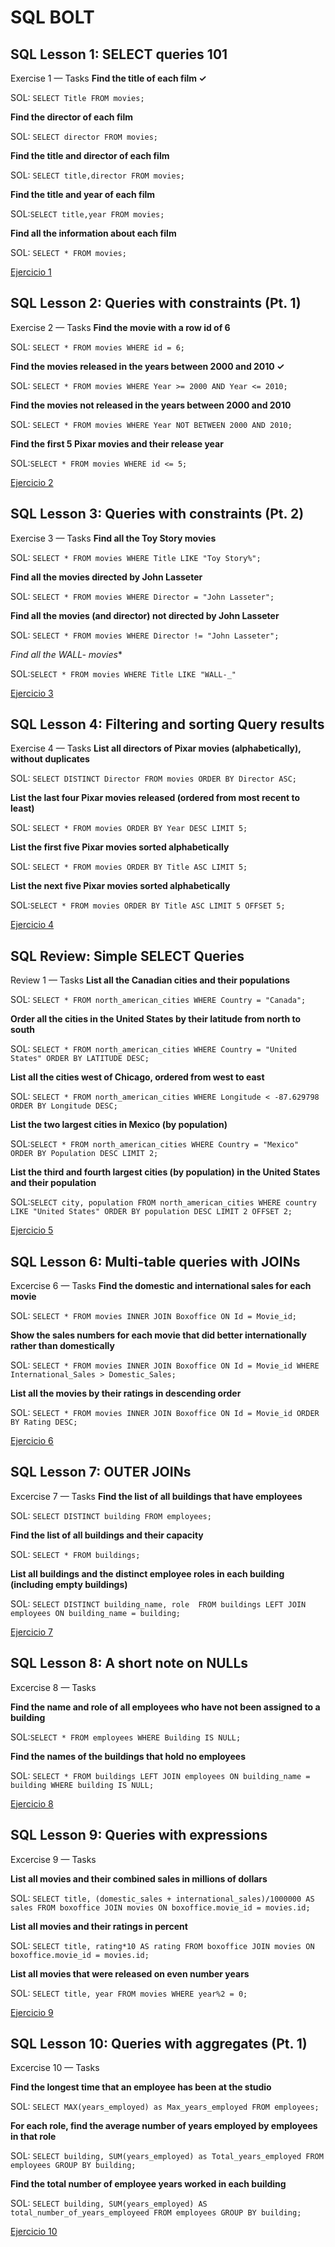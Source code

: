 
# SQL BOLT 
 
 ## SQL Lesson 1: SELECT queries 101

Exercise 1 — Tasks
**Find the title of each film ✓** 

SOL:
`SELECT Title FROM movies;`

**Find the director of each film**

SOL: `SELECT director FROM movies;`

**Find the title and director of each film**

SOL: `SELECT title,director FROM movies;`

**Find the title and year of each film**

SOL:`SELECT title,year FROM movies;`

**Find all the information about each film**

SOL: `SELECT * FROM movies;`

 [Ejercicio 1](https://sqlbolt.com/lesson/select_queries_introduction)

 ## SQL Lesson 2: Queries with constraints (Pt. 1)


Exercise 2 — Tasks
**Find the movie with a row id of 6** 

SOL:
`SELECT * FROM movies WHERE id = 6;` <!-- como lo pongo en diferentes lineas? -->

**Find the movies released in the years between 2000 and 2010 ✓**

SOL: `SELECT * FROM movies WHERE Year >= 2000 AND Year <= 2010;`

**Find the movies not released in the years between 2000 and 2010**

SOL: `SELECT * FROM movies WHERE Year NOT BETWEEN 2000 AND 2010;`

**Find the first 5 Pixar movies and their release year**

SOL:`SELECT * FROM movies WHERE id <= 5;`

 [Ejercicio 2](https://sqlbolt.com/lesson/select_queries_with_constraints)

## SQL Lesson 3: Queries with constraints (Pt. 2)


Exercise 3 — Tasks
**Find all the Toy Story movies** 

SOL:
`SELECT * FROM movies WHERE Title LIKE "Toy Story%";` 

**Find all the movies directed by John Lasseter**

SOL: `SELECT * FROM movies WHERE Director = "John Lasseter";`

**Find all the movies (and director) not directed by John Lasseter**

SOL: `SELECT * FROM movies WHERE Director != "John Lasseter";`

**Find all the WALL-* movies**

SOL:`SELECT * FROM movies WHERE Title LIKE "WALL-_"`

 [Ejercicio 3](https://sqlbolt.com/lesson/select_queries_with_constraints_pt_2)

## SQL Lesson 4: Filtering and sorting Query results


Exercise 4 — Tasks
**List all directors of Pixar movies (alphabetically), without duplicates** 

SOL:
`SELECT DISTINCT Director FROM movies ORDER BY Director ASC;` 

**List the last four Pixar movies released (ordered from most recent to least)**

SOL: `SELECT * FROM movies ORDER BY Year DESC LIMIT 5;`

**List the first five Pixar movies sorted alphabetically**

SOL: `SELECT * FROM movies ORDER BY Title ASC LIMIT 5;`

**List the next five Pixar movies sorted alphabetically**

SOL:`SELECT * FROM movies ORDER BY Title ASC LIMIT 5 OFFSET 5;`

 [Ejercicio 4](https://sqlbolt.com/lesson/filtering_sorting_query_results)



## SQL Review: Simple SELECT Queries


Review 1 — Tasks
**List all the Canadian cities and their populations** 

SOL:
`SELECT * FROM north_american_cities WHERE Country = "Canada";` 

**Order all the cities in the United States by their latitude from north to south**

SOL: `SELECT * FROM north_american_cities WHERE Country = "United States" ORDER BY LATITUDE DESC;`

**List all the cities west of Chicago, ordered from west to east**

SOL: `SELECT * FROM north_american_cities WHERE Longitude < -87.629798 ORDER BY Longitude DESC;`

**List the two largest cities in Mexico (by population)**

SOL:`SELECT * FROM north_american_cities WHERE Country = "Mexico" ORDER BY Population DESC LIMIT 2;`

**List the third and fourth largest cities (by population) in the United States and their population**

SOL:`SELECT city, population FROM north_american_cities WHERE country LIKE "United States" ORDER BY population DESC LIMIT 2 OFFSET 2;`

 [Ejercicio 5](https://sqlbolt.com/lesson/select_queries_review)


## SQL Lesson 6: Multi-table queries with JOINs


Excercise 6 — Tasks
**Find the domestic and international sales for each movie** 

SOL:
`SELECT * FROM movies INNER JOIN Boxoffice ON Id = Movie_id;` 

**Show the sales numbers for each movie that did better internationally rather than domestically**

SOL: `SELECT * FROM movies INNER JOIN Boxoffice ON Id = Movie_id WHERE International_Sales > Domestic_Sales;`

**List all the movies by their ratings in descending order**

SOL: `SELECT * FROM movies INNER JOIN Boxoffice ON Id = Movie_id ORDER BY Rating DESC;`


 [Ejercicio 6](https://sqlbolt.com/lesson/select_queries_with_joins)

## SQL Lesson 7: OUTER JOINs


Excercise 7 — Tasks
**Find the list of all buildings that have employees** 

SOL:
`SELECT DISTINCT building FROM employees;` 

**Find the list of all buildings and their capacity**

SOL: `SELECT * FROM buildings;`

**List all buildings and the distinct employee roles in each building (including empty buildings)**

SOL: `SELECT DISTINCT building_name, role  FROM buildings LEFT JOIN employees ON building_name = building;`


[Ejercicio 7](https://sqlbolt.com/lesson/select_queries_with_outer_joins)

## SQL Lesson 8: A short note on NULLs


Excercise 8 — Tasks

**Find the name and role of all employees who have not been assigned to a building** 

SOL:`SELECT * FROM employees WHERE Building IS NULL;` 

**Find the names of the buildings that hold no employees**

SOL: `SELECT * FROM buildings LEFT JOIN employees ON building_name = building WHERE building IS NULL;`

[Ejercicio 8](https://sqlbolt.com/lesson/select_queries_with_nulls)

## SQL Lesson 9: Queries with expressions


Excercise 9 — Tasks

**List all movies and their combined sales in millions of dollars** 

SOL: `SELECT title, (domestic_sales + international_sales)/1000000 AS sales FROM boxoffice JOIN movies ON boxoffice.movie_id = movies.id;`

**List all movies and their ratings in percent**

SOL: `SELECT title, rating*10 AS rating FROM boxoffice JOIN movies ON boxoffice.movie_id = movies.id;`

**List all movies that were released on even number years**

SOL: `SELECT title, year FROM movies WHERE year%2 = 0;`

[Ejercicio 9](https://sqlbolt.com/lesson/select_queries_with_expressions)

## SQL Lesson 10: Queries with aggregates (Pt. 1)


Excercise 10 — Tasks

**Find the longest time that an employee has been at the studio** 

SOL: `SELECT MAX(years_employed) as Max_years_employed FROM employees;`

**For each role, find the average number of years employed by employees in that role**

SOL: `SELECT building, SUM(years_employed) as Total_years_employed FROM employees GROUP BY building;`

**Find the total number of employee years worked in each building**

SOL: `SELECT building, SUM(years_employed) AS total_number_of_years_employeed FROM employees GROUP BY building;`

[Ejercicio 10](https://sqlbolt.com/lesson/select_queries_with_aggregates)


